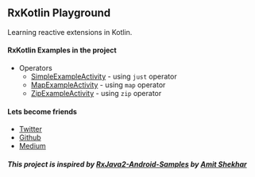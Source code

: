 ## RxKotlin Playground

Learning reactive extensions in Kotlin.

#### RxKotlin Examples in the project
- Operators
    - [SimpleExampleActivity](https://github.com/Naveentp/RxKotlin-Playground/blob/master/app/src/main/java/neo/rxkotlin/playground/operators/SimpleExampleActivity.kt) - using `just` operator
    - [MapExampleActivity](https://github.com/Naveentp/RxKotlin-Playground/blob/master/app/src/main/java/neo/rxkotlin/playground/operators/MapExampleActivity.kt) - using `map` operator
    - [ZipExampleActivity](https://github.com/Naveentp/RxKotlin-Playground/blob/master/app/src/main/java/neo/rxkotlin/playground/operators/ZipExampleActivity.kt) - using `zip` operator



#### Lets become friends
- [Twitter](https://twitter.com/iamnaveentp)
- [Github](https://github.com/Naveentp/)
- [Medium](https://medium.com/@naveentp)

##### This project is inspired by [RxJava2-Android-Samples](https://github.com/amitshekhariitbhu/RxJava2-Android-Samples) by [Amit Shekhar](https://github.com/amitshekhariitbhu)